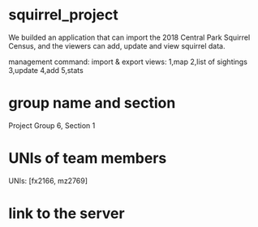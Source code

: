 # squirrel_project
We builded an application that can import the 2018 Central Park Squirrel Census, and the viewers can add, update and view squirrel data.

management command: import & export
views: 1,map 2,list of sightings 3,update 4,add 5,stats

# group name and section
Project Group 6, Section 1

# UNIs of team members
UNIs: [fx2166, mz2769]

# link to the server
